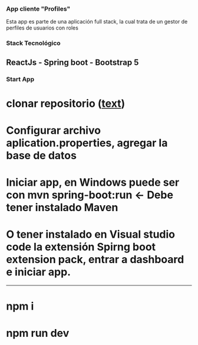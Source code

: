 ### App cliente "Profiles"
Esta app es parte de una aplicación full stack, la cual trata de un gestor de perfiles de usuarios con roles

### Stack Tecnológico
## ReactJs - Spring boot - Bootstrap 5

### Start App
# clonar repositorio ([text](https://github.com/matias-user/profiles-backend)) 
# Configurar archivo aplication.properties, agregar la base de datos
# Iniciar app, en Windows puede ser con mvn spring-boot:run <- Debe tener instalado Maven
# O tener instalado en Visual studio code la extensión Spirng boot extension pack, entrar a dashboard e iniciar app.
---
# npm i 
# npm run dev